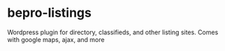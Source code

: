 bepro-listings
==============

Wordpress plugin for directory, classifieds, and other listing sites. Comes with google maps, ajax, and more
